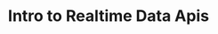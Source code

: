 ---
title: "Intro to Realtime Data Apis"
slug: "intro-to-realtime-data-apis"
draft: false
event_date: "2023-05-16"
image: "img/resources/webinars/intro-to-realtime-data-apis.webp"
name: "Intro to Realtime Data APIs"
description: |
    Wish you had a better handle on how to use realtime data?
    In this hands-on tutorial with Prema Roman, Distributed Systems Engineer and MLOps Specialist at Rotational Labs, you'll learn:
    - How to ingest realtime data — no devOps, containers, or cloud resources required - using Ensign
    - How to transform incoming data to extract the most valuable parts and learn tips for realtime ETLs.
events: ['Webinar']
registration_link:
call_to_action:
video_link: https://www.youtube.com/embed/BQjHrXwqMYs?si=Eb7Ii8I2_uh12o44
audio_link: 
categories: ['Video']
presenters: ['Prema Roman', 'Rebecca Bilbro']
topics: ['Ensign', 'Realtime Data']
---